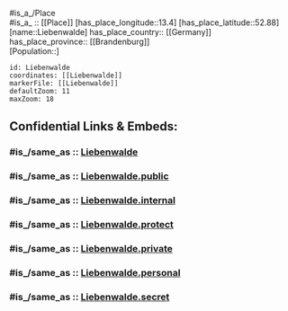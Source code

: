 ﻿---
confidential: public
isDeleted: false
location:
- 52.88
- 13.4
mapmarker: city
mapzoom:
- 7
- 12
SpocWebEntityId: 31994
tags:
- geo/City
type: City
---

#is_a_/Place  
#is_a_ :: [[Place]] 
[has_place_longitude::13.4] 
[has_place_latitude::52.88] 
[name::Liebenwalde] 
has_place_country:: [[Germany]]  
has_place_province:: [[Brandenburg]]  
[Population::] 



```leaflet
id: Liebenwalde
coordinates: [[Liebenwalde]] 
markerFile: [[Liebenwalde]] 
defaultZoom: 11 
maxZoom: 18
```


## Confidential Links & Embeds: 

### #is_/same_as :: [Liebenwalde](/_Standards/Earth/Continent/Europe/Europe~Central/Germany/Germany~East/Brandenburg/counties~Brandenburg/Oberhavel/cities~Oberhavel/Liebenwalde.md) 

### #is_/same_as :: [Liebenwalde.public](/_public/Earth/Continent/Europe/Europe~Central/Germany/Germany~East/Brandenburg/counties~Brandenburg/Oberhavel/cities~Oberhavel/Liebenwalde.public.md) 

### #is_/same_as :: [Liebenwalde.internal](/_internal/Earth/Continent/Europe/Europe~Central/Germany/Germany~East/Brandenburg/counties~Brandenburg/Oberhavel/cities~Oberhavel/Liebenwalde.internal.md) 

### #is_/same_as :: [Liebenwalde.protect](/_protect/Earth/Continent/Europe/Europe~Central/Germany/Germany~East/Brandenburg/counties~Brandenburg/Oberhavel/cities~Oberhavel/Liebenwalde.protect.md) 

### #is_/same_as :: [Liebenwalde.private](/_private/Earth/Continent/Europe/Europe~Central/Germany/Germany~East/Brandenburg/counties~Brandenburg/Oberhavel/cities~Oberhavel/Liebenwalde.private.md) 

### #is_/same_as :: [Liebenwalde.personal](/_personal/Earth/Continent/Europe/Europe~Central/Germany/Germany~East/Brandenburg/counties~Brandenburg/Oberhavel/cities~Oberhavel/Liebenwalde.personal.md) 

### #is_/same_as :: [Liebenwalde.secret](/_secret/Earth/Continent/Europe/Europe~Central/Germany/Germany~East/Brandenburg/counties~Brandenburg/Oberhavel/cities~Oberhavel/Liebenwalde.secret.md)


